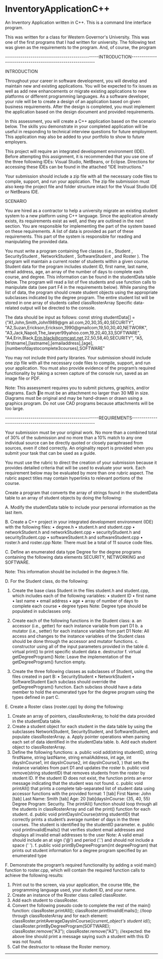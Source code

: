 # InventoryApplicationC++
An Inventory Application written in C++. This is a command line interface program.

This was written for a class for Western Governor's University. This was one of the first programs
that I had written for university. The following text was given as the requirements to the program.
And, of course, the program

------------------------------------------------INTRODUCTION-----------------------------------------------------------

INTRODUCTION

Throughout your career in software development, you will develop and maintain new and existing applications. You
will be expected to fix issues as well as add new enhancements or migrate existing applications to new platforms or
different programming languages. As a software developer, your role will be to create a design of an application based
on given business requirements. After the design is completed, you must implement the application based on the
design document and provided requirements.

In this assessment, you will create a C++ application based on the scenario below. The skills you demonstrate in your
completed application will be useful in responding to technical interview questions for future employment. This
application may also be added to your portfolio to show to future employers.

This project will require an integrated development environment (IDE). Before attempting this assignment, it is
recommended that you use one of the three following IDEs: Visual Studio, NetBeans, or Eclipse. Directions for
accessing these IDEs can be found in the attached “IDE Instructions."

Your submission should include a zip file with all the necessary code files to compile, support, and run your
application. The zip file submission must also keep the project file and folder structure intact for the Visual Studio
IDE or NetBeans IDE.

SCENARIO

You are hired as a contractor to help a university migrate an existing student system to a new platform using C++
language. Since the application already exists, its requirements exist as well, and they are outlined in the next section.
You are responsible for implementing the part of the system based on these requirements. A list of data is provided as
part of these requirements. This part of the system is responsible for reading and manipulating the provided data.

You must write a program containing five classes
(i.e., Student , SecurityStudent , NetworkStudent , SoftwareStudent , and Roster ). The program will
maintain a current roster of students within a given course. Student data for the program includes student ID, first
name, last name, email address, age, an array of the number of days to complete each course, and degree. This
information can be found in the studentData table below. The program will read a list of five students and use function
calls to manipulate data (see part F4 in the requirements below). While parsing the list of data, the program should
create student objects using the appropriate subclasses indicated by the degree program. The entire student list will
be stored in one array of students called classRosterArray Specific data-related output will be directed to the
console.

The data should be input as follows:
const string studentData[] =
{"A1,John,Smith,John1989@gm ail.com,20,30,35,40,SECURITY",
"A2,Suzan,Erickson,Erickson_1990@gmailcom,19,50,30,40,NETWORK",
"A3,Jack,Napoli,The_lawyer99yahoo.com,19,20,40,33,SOFTWARE",
"A4,Erin,Black,Erin.black@comcast.net,22,50,58,40,SECURITY",
"A5,[firstname],[lastname],[emailaddress],[age],
[numberofdaystocomplete3courses],SOFTWARE"

You may not include third party libraries. Your submission should include one zip file with all the necessary code files to
compile, support, and run your application. You must also provide evidence of the program’s required functionality by
taking a screen capture of the console run, saved as an image file or PDF.

Note: This assessment requires you to submit pictures, graphics, and/or diagrams. Each 􀃖le must be an attachment no larger
than 30 MB in size. Diagrams must be original and may be hand-drawn or drawn using a graphics program. Do not use CAD
programs because attachments will be too large.

------------------------------------------------REQUIREMENTS-----------------------------------------------------------

Your submission must be your original work. No more than a combined total of 30% of the submission and no more than a 10%
match to any one individual source can be directly quoted or closely paraphrased from sources, even if cited correctly. An
originality report is provided when you submit your task that can be used as a guide.

You must use the rubric to direct the creation of your submission because it provides detailed criteria that will be used to
evaluate your work. Each requirement below may be evaluated by more than one rubric aspect. The rubric aspect titles may
contain hyperlinks to relevant portions of the course.

Create a program that converts the array of strings found in the studentData table to an array of student objects by
doing the following:

A. Modify the studentData table to include your personal information as the last item.

B. Create a C++ project in your integrated development environment (IDE) with the following files:
  • degree.h
  • student.h and student.cpp
  • networkStudent.h and networkStudent.cpp
  • securityStudent.h and securityStudent.cpp
  • softwareStudent.h and softwareStudent.cpp
  • roster.h and roster.cpp
Note: There must be a total of 11 source code files.

C. Define an enumerated data type Degree for the degree programs containing the following data elements SECURITY,
NETWORKING and SOFTWARE.

Note: This information should be included in the degree.h file.

D. For the Student class, do the following:
  1. Create the base class Student in the files student.h and student.cpp, which includes each of the following
  variables:
    • student ID
    • first name
    • last name
    • email address
    • age
    • array of number of days to complete each course
    • degree types
Note: Degree type should be populated in subclasses only.

  2. Create each of the following functions in the Student class:
    a. an accessor (i.e., getter) for each instance variable from part D1
    b. a mutator (i.e., setter) for each instance variable from part D1
    Note: All access and changes to the instance variables of the Student class should be done through the accessor
    and mutator functions.
    c. constructor using all of the input parameters provided in the table
    d. virtual print() to print specific student data
    e. destructor
    f. virtual getDegreeProgram()
    Note: Leave the implementation of the getDegreeProgram() function empty.

  3. Create the three following classes as subclasses of Student, using the files created in part B:
    • SecurityStudent
    • NetworkStudent
    • SoftwareStudent
    Each subclass should override the getDegreeProgram() function. Each subclass should have a data member
    to hold the enumerated type for the degree program using the types defined in part C.

E. Create a Roster class (roster.cpp) by doing the following:
  1. Create an array of pointers, classRosterArray, to hold the data provided in the studentData table.
  2. Create a student object for each student in the data table by using the subclasses NetworkStudent,
  SecurityStudent, and SoftwareStudent, and populate classRosterArray.
    a. Apply pointer operations when parsing each set of data identified in the studentData table.
    b. Add each student object to classRosterArray.
  3. Define the following functions:
    a. public void add(string studentID, string firstName, string lastName, string
    emailAddress, int age, int daysInCourse1, int daysInCourse2, int
    daysInCourse3, <degree program>) that sets the instance variables from part D1 and updates the
    roster
    b. public void remove(string studentID) that removes students from the roster by student ID. If
    the student ID does not exist, the function prints an error message indicating that the student was not
    found.
    c. public void printAll() that prints a complete tab-separated list of student data using accessor
    functions with the provided format: 1 [tab] First Name: John [tab] Last Name: Smith
    [tab] Age: 20 [tab]daysInCourse: {35, 40, 55} Degree Program: Security. The
    printAll() function should loop through all the students in classRosterArray and call the print()
    function for each student.
    d. public void printDaysInCourse(string studentID) that correctly prints a student’s average
    number of days in the three courses. The student is identified by the studentID parameter.
    e. public void printInvalidEmails() that verifies student email addresses and displays all invalid
    email addresses to the user
    Note: A valid email should include an at sign ('@') and period ('.') and should not include a space (' ').
    f. public void printByDegreeProgram(int degreeProgram) that prints out student information
    for a degree program specified by an enumerated type
  
F. Demonstrate the program’s required functionality by adding a void main() function to roster.cpp, which will
contain the required function calls to achieve the following results:
  1. Print out to the screen, via your application, the course title, the programming language used, your student ID,
  and your name.
  2. Create an instance of the Roster class called classRoster.
  3. Add each student to classRoster.
  4. Convert the following pseudo code to complete the rest of the main() function:
  classRoster.printAll();
  classRoster.printInvalidEmails();
  //loop through classRosterArray and for each element:
  classRoster.printAverageDaysInCourse(/*current_object's student id*/);
  classRoster.printByDegreeProgram(SOFTWARE);
  classRoster.remove("A3");
  classRoster.remove("A3");
  //expected: the above line should print a message saying such a student with
  this ID was not found.
  5. Call the destructor to release the Roster memory.
  
  ----------------------------------------------------------------------------------------------------------------------




